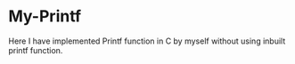 # My-Printf

Here I have implemented Printf function in C by myself without using inbuilt printf function.
